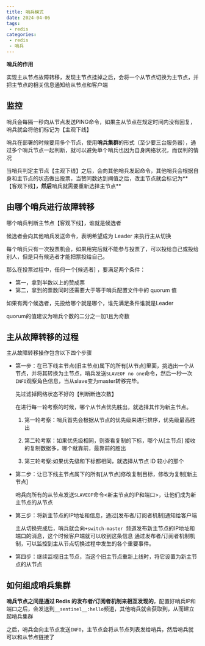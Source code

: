 ```yaml
---
title: 哨兵模式
date: 2024-04-06
tags:
 - redis
categories:
 - redis
 - 哨兵
---
```


**哨兵的作用**

实现主从节点故障转移，发现主节点挂掉之后，会将一个从节点切换为主节点，并把主节点的相关信息通知给从节点和客户端

## **监控**

哨兵会每隔一秒向从节点发送PING命令，如果主从节点在规定时间内没有回复，哨兵就会将他们标记为【主观下线】

哨兵在部署的时候要用多个节点，使用**哨兵集群**的形式（至少要三台服务器），通过多个哨兵节点一起判断，就可以避免单个哨兵也因为自身网络状况，而误判的情况

当哨兵判定主节点【主观下线】之后，会向其他哨兵发起命令，其他哨兵会根据自身和主节点的状态做出投票，当赞同数达到阈值之后，改主节点就会标记为**【客观下线】**，然后**哨兵就需要重新选择主节点**

## **由哪个哨兵进行故障转移**

哪个哨兵判断主节点【客观下线】，谁就是候选者

候选者会向其他哨兵发送命令，表明希望成为 Leader 来执行主从切换

每个哨兵只有一次投票机会，如果用完后就不能参与投票了，可以投给自己或投给别人，但是只有候选者才能把票投给自己。

那么在投票过程中，任何一个[候选者] ，要满足两个条件：

- 第一，拿到半数以上的赞成票
- 第二，拿到的票数同时还需要大于等于哨兵配置文件中的 quorum 值

如果有两个候选者，先投给哪个就是哪个，谁先满足条件谁就是Leader

quorum的值建议为哨兵个数的二分之一加1且为奇数

## 主**从故障转移的过程**


主从故障转移操作包含以下四个步骤

- 第一步：在已下线主节点(旧主节点)属下的所有[从节点]里面，挑选出一个从节点，并将其转换为主节点，哨兵发送`SLAVEOF no one`命令，然后一秒一次`INFO`观察角色信息，当从slave变为master转移完毕。

  先过滤掉网络状态不好的【判断断连次数】

  在进行每一轮考察的时候，哪个从节点优先胜出，就选择其作为新主节点。

  1. 第一轮考察：哨兵首先会根据从节点的优先级来进行排序，优先级最高胜出

  2. 第二轮考察：如果优先级相同，则查看复制的下标，哪个从[主节点] 接收的复制数据多，哪个就靠前，最靠前的胜出

  3. 第三轮考察:如果优先级和下标都相同，就选择从节点 ID 较小的那个

  

- 第二步：让已下线主节点属下的所有[从节点]修改复制目标，修改为复制[新主节点]

  哨兵向所有的从节点发送`SLAVEOF`命令<新主节点的IP和端口>，让他们成为新主节点的从节点

- 第三步：将新主节点的IP地址和信息，通过[发布者/订阅者机制]通知给客户端

  主从切换完成后，哨兵就会向`+switch-master `频道发布新主节点的IP地址和端口的消息，这个时候客户端就可以收到这条信息
  通过发布者/订阅者机制机制，可以监控到主从节点切换过程中发生的各个重要事件。

- 第四步：继续监视旧主节点，当这个旧主节点重新上线时，将它设置为新主节点的从节点

## 如何组成哨兵集群

**哨兵节点之间是通过 Redis 的发布者/订阅者机制来相互发现的**，配置好哨兵IP和端口之后，会发送到`__sentinel__:hello`频道，其他哨兵就会获取到，从而建立起哨兵集群

之后，哨兵会向主节点发送`INFO`，主节点会将从节点列表发给哨兵，然后哨兵就可以和从节点链接了